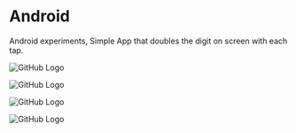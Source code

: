 # Android
Android experiments, Simple App that doubles the digit on screen with each tap. 

![GitHub Logo](https://raw.githubusercontent.com/hkbiet/Android/master/NayaWala/Screenshot_2020-05-13-10-22-45-452_com.example.nayawala.jpg)


![GitHub Logo](https://raw.githubusercontent.com/hkbiet/Android/master/NayaWala/Screenshot_2020-05-13-10-23-00-089_com.example.nayawala.jpg)


![GitHub Logo](https://raw.githubusercontent.com/hkbiet/Android/master/NayaWala/Screenshot_2020-05-13-10-23-06-620_com.example.nayawala.jpg)


![GitHub Logo](https://raw.githubusercontent.com/hkbiet/Android/master/NayaWala/Screenshot_2020-05-13-10-23-14-067_com.example.nayawala.jpg)

